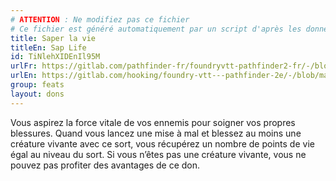 ```yaml
---
# ATTENTION : Ne modifiez pas ce fichier
# Ce fichier est généré automatiquement par un script d'après les données du module Foundry VTT officiel et de sa traduction
title: Saper la vie
titleEn: Sap Life
id: TiNlehXIDEnIl95M
urlFr: https://gitlab.com/pathfinder-fr/foundryvtt-pathfinder2-fr/-/blob/master/data/feats/TiNlehXIDEnIl95M.htm
urlEn: https://gitlab.com/hooking/foundry-vtt---pathfinder-2e/-/blob/master/packs/data/feats.db/sap-life.json
group: feats
layout: dons
---
```

Vous aspirez la force vitale de vos ennemis pour soigner vos propres blessures. Quand vous lancez une mise à mal et blessez au moins une créature vivante avec ce sort, vous récupérez un nombre de points de vie égal au niveau du sort. Si vous n’êtes pas une créature vivante, vous ne pouvez pas profiter des avantages de ce don.


